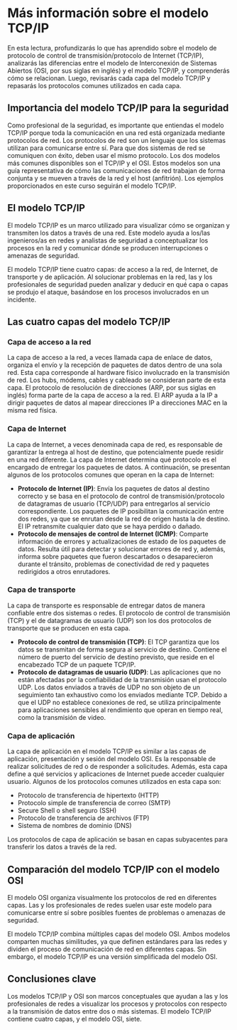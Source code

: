 # Más información sobre el modelo TCP/IP

En esta lectura, profundizarás lo que has aprendido sobre el modelo de protocolo de control de transmisión/protocolo de Internet (TCP/IP), analizarás las diferencias entre el modelo de Interconexión de Sistemas Abiertos (OSI, por sus siglas en inglés) y el modelo TCP/IP, y comprenderás cómo se relacionan. Luego, revisarás cada capa del modelo TCP/IP y repasarás los protocolos comunes utilizados en cada capa.

## Importancia del modelo TCP/IP para la seguridad

Como profesional de la seguridad, es importante que entiendas el modelo TCP/IP porque toda la comunicación en una red está organizada mediante protocolos de red. Los protocolos de red son un lenguaje que los sistemas utilizan para comunicarse entre sí. Para que dos sistemas de red se comuniquen con éxito, deben usar el mismo protocolo. Los dos modelos más comunes disponibles son el TCP/IP y el OSI. Estos modelos son una guía representativa de cómo las comunicaciones de red trabajan de forma conjunta y se mueven a través de la red y el host (anfitrión). Los ejemplos proporcionados en este curso seguirán el modelo TCP/IP.

## El modelo TCP/IP

El modelo TCP/IP es un marco utilizado para visualizar cómo se organizan y transmiten los datos a través de una red. Este modelo ayuda a los/las ingenieros/as en redes y analistas de seguridad a conceptualizar los procesos en la red y comunicar dónde se producen interrupciones o amenazas de seguridad.

El modelo TCP/IP tiene cuatro capas: de acceso a la red, de Internet, de transporte y de aplicación. Al solucionar problemas en la red, las y los profesionales de seguridad pueden analizar y deducir en qué capa o capas se produjo el ataque, basándose en los procesos involucrados en un incidente.

## Las cuatro capas del modelo TCP/IP

### Capa de acceso a la red

La capa de acceso a la red, a veces llamada capa de enlace de datos, organiza el envío y la recepción de paquetes de datos dentro de una sola red. Esta capa corresponde al hardware físico involucrado en la transmisión de red. Los hubs, módems, cables y cableado se consideran parte de esta capa. El protocolo de resolución de direcciones (ARP, por sus siglas en inglés) forma parte de la capa de acceso a la red. El ARP ayuda a la IP a dirigir paquetes de datos al mapear direcciones IP a direcciones MAC en la misma red física.

### Capa de Internet

La capa de Internet, a veces denominada capa de red, es responsable de garantizar la entrega al host de destino, que potencialmente puede residir en una red diferente. La capa de Internet determina qué protocolo es el encargado de entregar los paquetes de datos. A continuación, se presentan algunos de los protocolos comunes que operan en la capa de Internet:

- **Protocolo de Internet (IP)**: Envía los paquetes de datos al destino correcto y se basa en el protocolo de control de transmisión/protocolo de datagramas de usuario (TCP/UDP) para entregarlos al servicio correspondiente. Los paquetes de IP posibilitan la comunicación entre dos redes, ya que se enrutan desde la red de origen hasta la de destino. El IP retransmite cualquier dato que se haya perdido o dañado.
- **Protocolo de mensajes de control de Internet (ICMP)**: Comparte información de errores y actualizaciones de estado de los paquetes de datos. Resulta útil para detectar y solucionar errores de red y, además, informa sobre paquetes que fueron descartados o desaparecieron durante el tránsito, problemas de conectividad de red y paquetes redirigidos a otros enrutadores.

### Capa de transporte

La capa de transporte es responsable de entregar datos de manera confiable entre dos sistemas o redes. El protocolo de control de transmisión (TCP) y el de datagramas de usuario (UDP) son los dos protocolos de transporte que se producen en esta capa.

- **Protocolo de control de transmisión (TCP)**: El TCP garantiza que los datos se transmitan de forma segura al servicio de destino. Contiene el número de puerto del servicio de destino previsto, que reside en el encabezado TCP de un paquete TCP/IP.
- **Protocolo de datagramas de usuario (UDP)**: Las aplicaciones que no están afectadas por la confiabilidad de la transmisión usan el protocolo UDP. Los datos enviados a través de UDP no son objeto de un seguimiento tan exhaustivo como los enviados mediante TCP. Debido a que el UDP no establece conexiones de red, se utiliza principalmente para aplicaciones sensibles al rendimiento que operan en tiempo real, como la transmisión de video.

### Capa de aplicación

La capa de aplicación en el modelo TCP/IP es similar a las capas de aplicación, presentación y sesión del modelo OSI. Es la responsable de realizar solicitudes de red o de responder a solicitudes. Además, esta capa define a qué servicios y aplicaciones de Internet puede acceder cualquier usuario. Algunos de los protocolos comunes utilizados en esta capa son:

- Protocolo de transferencia de hipertexto (HTTP)
- Protocolo simple de transferencia de correo (SMTP)
- Secure Shell o shell seguro (SSH)
- Protocolo de transferencia de archivos (FTP)
- Sistema de nombres de dominio (DNS)

Los protocolos de capa de aplicación se basan en capas subyacentes para transferir los datos a través de la red.

## Comparación del modelo TCP/IP con el modelo OSI

El modelo OSI organiza visualmente los protocolos de red en diferentes capas. Las y los profesionales de redes suelen usar este modelo para comunicarse entre sí sobre posibles fuentes de problemas o amenazas de seguridad.

El modelo TCP/IP combina múltiples capas del modelo OSI. Ambos modelos comparten muchas similitudes, ya que definen estándares para las redes y dividen el proceso de comunicación de red en diferentes capas. Sin embargo, el modelo TCP/IP es una versión simplificada del modelo OSI.

## Conclusiones clave

Los modelos TCP/IP y OSI son marcos conceptuales que ayudan a las y los profesionales de redes a visualizar los procesos y protocolos con respecto a la transmisión de datos entre dos o más sistemas. El modelo TCP/IP contiene cuatro capas, y el modelo OSI, siete.
